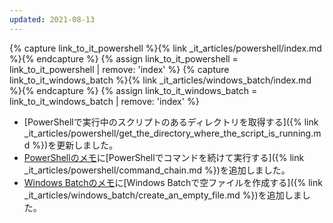 ```yaml
---
updated: 2021-08-13
---
```

{% capture link_to_it_powershell %}{% link _it_articles/powershell/index.md %}{% endcapture %}
{% assign link_to_it_powershell = link_to_it_powershell | remove: 'index' %}
{% capture link_to_it_windows_batch %}{% link _it_articles/windows_batch/index.md %}{% endcapture %}
{% assign link_to_it_windows_batch = link_to_it_windows_batch | remove: 'index' %}

- [PowerShellで実行中のスクリプトのあるディレクトリを取得する]({% link _it_articles/powershell/get_the_directory_where_the_script_is_running.md %})を更新しました。
- [PowerShellのメモ]({{link_to_it_powershell}})に[PowerShellでコマンドを続けて実行する]({% link _it_articles/powershell/command_chain.md %})を追加しました。
- [Windows Batchのメモ]({{link_to_it_windows_batch}})に[Windows Batchで空ファイルを作成する]({% link _it_articles/windows_batch/create_an_empty_file.md %})を追加しました。
